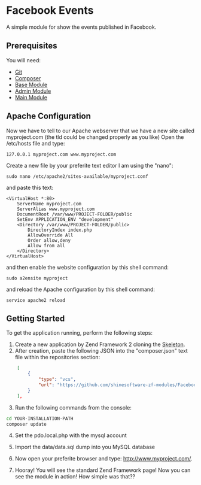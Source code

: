 # Facebook Events
A simple module for show the events published in Facebook.

## Prerequisites
You will need:
* [Git](http://git-scm.com/)
* [Composer](https://getcomposer.org/)
* [Base Module](https://github.com/shinesoftware-zf-modules/Base)
* [Admin Module](https://github.com/shinesoftware-zf-modules/Admin)
* [Main Module](https://github.com/shinesoftware-zf-modules/Main)

## Apache Configuration

Now we have to tell to our Apache webserver that we have a new site called myproject.com (the tld could be changed properly as you like)
Open the /etc/hosts file and type:

    127.0.0.1 myproject.com www.myproject.com

Create a new file by your preferite text editor I am using the "nano":

    sudo nano /etc/apache2/sites-available/myproject.conf

and paste this text:

	<VirtualHost *:80>
		ServerName myproject.com
		ServerAlias www.myproject.com
		DocumentRoot /var/www/PROJECT-FOLDER/public
		SetEnv APPLICATION_ENV "development"
		<Directory /var/www/PROJECT-FOLDER/public>
		    DirectoryIndex index.php
		    AllowOverride All
		    Order allow,deny
		    Allow from all
		</Directory>
	</VirtualHost>

and then enable the website configuration by this shell command:

    sudo a2ensite myproject

and reload the Apache configuration by this shell command:

    service apache2 reload

## Getting Started
To get the application running, perform the following steps:

1. Create a new application by Zend Framework 2 cloning the [Skeleton](http://framework.zend.com/manual/current/en/user-guide/skeleton-application.html).
2. After creation, paste the following JSON into the "composer.json" text file within the repositories section:

```json
    [
        {
            "type": "vcs",
            "url": "https://github.com/shinesoftware-zf-modules/FacebookEvents"
        }
    ],
```
3. Run the following commands from the console:

  ```bash
  cd YOUR-INSTALLATION-PATH
  composer update
  ```
4. Set the pdo.local.php with the mysql account  
  
5. Import the data/data.sql dump into you MySQL database

6. Now open your preferite browser and type: http://www.myproject.com/.

7. Hooray! You will see the standard Zend Framework page! Now you can see the module in action! How simple was that??
